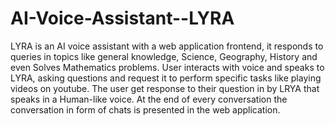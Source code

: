 # AI-Voice-Assistant--LYRA
LYRA is an AI voice assistant with a web application frontend, it responds to queries in topics like general knowledge, Science, Geography, History and even Solves Mathematics problems.
User interacts with voice and speaks to LYRA, asking questions and request it to perform specific tasks like playing videos on youtube.
The user get response to their question in by LRYA that speaks in a Human-like voice.
At the end of every conversation the conversation in form of chats is presented in the web application.
